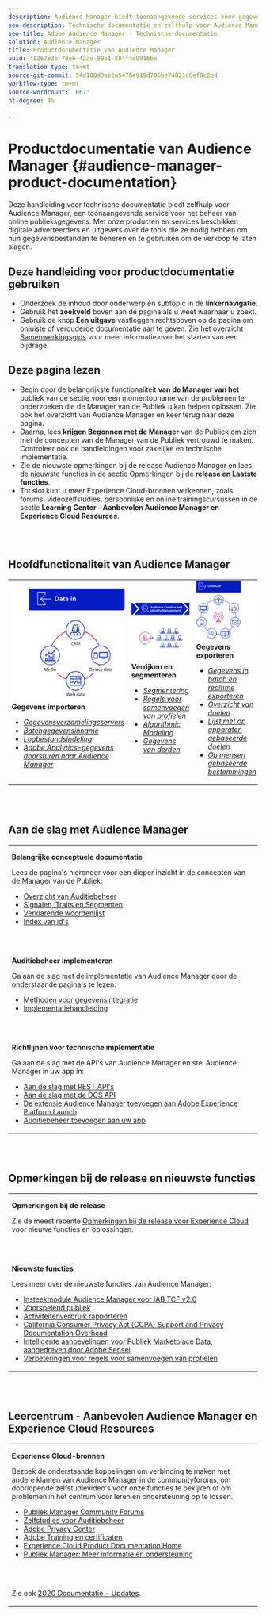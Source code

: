 ```yaml
---
description: Audience Manager biedt toonaangevende services voor gegevensbeheer voor onlinedoelgroepen. Met onze producten en services beschikken digitale adverteerders en uitgevers over de tools die ze nodig hebben om hun gegevensbestanden te beheren en te gebruiken om de verkoop te laten slagen.
seo-description: Technische documentatie en zelfhulp voor Audience Manager (AAM). AAM biedt toonaangevende services voor gegevensbeheer voor onlinepubliek en biedt digitale adverteerders en uitgevers de tools die ze nodig hebben om hun gegevensbestanden te beheren en te gebruiken om de verkoop te doen slagen.
seo-title: Adobe Audience Manager - Technische documentatie
solution: Audience Manager
title: Productdocumentatie van Audience Manager
uuid: 48267e3b-70e6-42ae-99b1-884f4d0916be
translation-type: tm+mt
source-git-commit: 54d108d3ab2a5476e919d706be74821d6ef8c2bd
workflow-type: tm+mt
source-wordcount: '667'
ht-degree: 4%

---
```




# Productdocumentatie van Audience Manager {#audience-manager-product-documentation}

Deze handleiding voor technische documentatie biedt zelfhulp voor Audience Manager, een toonaangevende service voor het beheer van online publieksgegevens. Met onze producten en services beschikken digitale adverteerders en uitgevers over de tools die ze nodig hebben om hun gegevensbestanden te beheren en te gebruiken om de verkoop te laten slagen.

## Deze handleiding voor productdocumentatie gebruiken

* Onderzoek de inhoud door onderwerp en subtopic in de **linkernavigatie**.
* Gebruik het **zoekveld** boven aan de pagina als u weet waarnaar u zoekt.
* Gebruik de knop **Een uitgave** vastleggen rechtsboven op de pagina om onjuiste of verouderde documentatie aan te geven. Zie het overzicht [Samenwerkingsgids](https://docs.adobe.com/content/help/en/contributor/contributor-guide/introduction.html) voor meer informatie over het starten van een bijdrage.

## Deze pagina lezen

* Begin door de belangrijkste functionaliteit **van de Manager van het** publiek van de sectie voor een momentopname van de problemen te onderzoeken die de Manager van de Publiek u kan helpen oplossen. Zie ook het overzicht [](/help/using/overview/aam-overview.md) van Audience Manager en keer terug naar deze pagina.
* Daarna, lees **krijgen Begonnen met de Manager** van de Publiek om zich met de concepten van de Manager van de Publiek vertrouwd te maken. Controleer ook de handleidingen voor zakelijke en technische implementatie.
* Zie de nieuwste opmerkingen bij de release Audience Manager en lees de nieuwste functies in de sectie Opmerkingen bij de **release en Laatste functies**.
* Tot slot kunt u meer Experience Cloud-bronnen verkennen, zoals forums, videozelfstudies, persoonlijke en online trainingscursussen in de sectie **Learning Center - Aanbevolen Audience Manager en Experience Cloud Resources**.

<br> 

## Hoofdfunctionaliteit van Audience Manager

<table>
   <td>
      <img alt="Gegevens in" src="/help/using/overview/assets/data-in.png"/>
      <div>
         <b>Gegevens importeren</b>
      </div>
      <p>
         <em><ul><li><a href="/help/using/api/dcs-intro/dcs-api-reference/dcs-api-reference-overview.md">Gegevensverzamelingsservers</a></li><li><a href="/help/using/integration/sending-audience-data/batch-data-transfer-explained/batch-data-transfer-overview.md">Batchgegevensinname</a></li><li><a href="/help/using/reporting/audience-optimization-reports/metadata-files-intro/metadata-files-intro.md">Logbestandsindeling</a></li><li><a href="/help/using/integration/integration-other-solutions/audience-management-module.md">Adobe Analytics-gegevens doorsturen naar Audience Manager</a></li></ul></em>
      <p>
   </td>
   <td>
      <img alt="Verrijken en segmenteren" src="/help/using/overview/assets/enrich-segment.png"/>
      <div>
         <b>Verrijken en segmenteren</b>
      </div>
      <p>
       <em><ul><li><a href="/help/using/features/segments/segments-purpose.md">Segmentering</a></li><li><a href="/help/using/features/profile-merge-rules/merge-rules-overview.md">Regels voor samenvoegen van profielen</a></li><li><a href="/help/using/features/algorithmic-models/understanding-models.md">Algorithmic Modeling</a></li><li><a href="/help/using/overview/data-types-collected.md">Gegevens van derden</a></li></ul></em>
      <p>
   </td>
   <td>
      <img alt="Gegevens uit" src="/help/using/overview/assets/data-out.png"/>
      </a>
      <div>
         <b>Gegevens exporteren</b>
      </div>
      <p>
      <p>
         <em><ul><li><a href="/help/using/integration/receiving-audience-data/receiving-audience-data-overview.md">Gegevens in batch en realtime exporteren</a></li><li><a href="/help/using/features/destinations/destinations.md">Overzicht van doelen</a></li><li><a href="/help/using/features/destinations/device-based-destinations-list.md">Lijst met op apparaten gebaseerde doelen</a></li><li><a href="/help/using/features/destinations/people-based-destinations-overview.md">Op mensen gebaseerde bestemmingen</a></li></ul></em> 
      <p>
      <p>
   </td>
</table>


<br> 

## Aan de slag met Audience Manager

<table> 
 <tbody> 
  <tr> 
   <td colname="col1"> <p><b>Belangrijke conceptuele documentatie</b></p>
   <p>Lees de pagina's hieronder voor een dieper inzicht in de concepten van de Manager van de Publiek: 
   <ul><li><a href="/help/using/overview/aam-overview.md"> Overzicht van Auditiebeheer</a></li><li><a href="/help/using/reference/signal-trait-segment.md">Signalen, Traits en Segmenten</a></li><li><a href="/help/using/reference/aam-glossary.md"> Verklarende woordenlijst</a> </li><li><a href="/help/using/reference/ids-in-aam.md">Index van id's</a></li></ul></p>
   <br> 
   <p><b>Auditiebeheer implementeren</b></p>
   <p> Ga aan de slag met de implementatie van Audience Manager door de onderstaande pagina's te lezen:
     <ul>
     <li><a href="/help/using/integration/data-integration-methods.md">Methoden voor gegevensintegratie</a></li>
     <li><a href="/help/using/integration/implement-audience-manager.md">Implementatiehandleiding</a></li>
     </ul> </p>
     <br> 
   <p> <b>Richtlijnen voor technische implementatie</b> </p> <p>Ga aan de slag met de API's van Audience Manager en stel Audience Manager in uw app in:</p> <p> 
     <ul id="ul_47C012F6AB3E4B73BA357027F4D15369">
     <li><a href="/help/using/api/rest-api-main/aam-api-getting-started.md">Aan de slag met REST API's</a></li>
     <li><a href="/help/using/api/dcs-intro/dcs-event-calls/dcs-event-calls.md">Aan de slag met de DCS API</a></li>
     <li><a href="https://docs.adobe.com/content/help/en/launch/using/extensions-ref/adobe-extension/adobe-audience-manager-extension.html">De extensie Audience Manager toevoegen aan Adobe Experience Platform Launch</a></li>
    <li><a href="https://aep-sdks.gitbook.io/docs/using-mobile-extensions/adobe-audience-manager">Auditiebeheer toevoegen aan uw app</a></li>
     </ul> </p>
    </td>

</tr> 
 </tbody> 
</table>

<!--

<table> 
 <tbody> 
  <tr> 
   <td colname="col1"> <p><b>Important Conceptual Documentation</b></p>
   <p>Read the pages below for a deeper understanding of Audience Manager concepts: 
   <ul><li><a href="https://docs.adobe.com/content/help/en/audience-manager/user-guide/overview/aam-overview.html"> Audience Manager Overview</a></li><li><a href="https://docs.adobe.com/help/en/audience-manager/user-guide/reference/aam-glossary.html"> Glossary</a> </li><li><a href="https://docs.adobe.com/content/help/en/audience-manager/user-guide/reference/ids-in-aam.html">Index of IDs</a></li><li><a href="https://docs.adobe.com/help/en/audience-manager/user-guide/reference/signal-trait-segment.html">Signals, Traits, and Segments</a></li></ul></p>
   <br>&nbsp;
   <p><b>Implement Audience Manager</b></p>
   <p> Get started with implementing Audience Manager by reading the pages below:
     <ul>
     <li><a href="https://docs.adobe.com/content/help/en/audience-manager/user-guide/implementation-integration-guides/data-integration-methods.html">Data Integration Methods</a></li>
     <li><a href="https://docs.adobe.com/content/help/en/audience-manager/user-guide/implementation-integration-guides/implement-audience-manager.html">Implementation Guide</a></li>
     </ul> </p>
     <br>&nbsp;
   <p> <b>Technical Implementation Guides</b> </p> <p>Get started with Audience Manager APIs and set up Audience Manager in your app:</p> <p> 
     <ul id="ul_47C012F6AB3E4B73BA357027F4D15369">
     <li><a href="https://docs.adobe.com/content/help/en/audience-manager/user-guide/api-and-sdk-code/rest-apis/aam-api-getting-started.html">Getting Started with REST APIs</a></li>
     <li><a href="https://docs.adobe.com/content/help/en/audience-manager/user-guide/api-and-sdk-code/dcs/dcs-event-calls/dcs-event-calls.html">Get started with the DCS API</a></li>
     <li><a href="https://docs.adobe.com/content/help/en/launch/using/extensions-ref/adobe-extension/adobe-audience-manager-extension.html">Add the Audience Manager extension to Adobe Experience Platform Launch</a></li>
    <li><a href="https://aep-sdks.gitbook.io/docs/using-mobile-extensions/adobe-audience-manager">Add Audience Manager to your app</a></li>
     </ul> </p>
    </td>
   <td colname="col2">  <p> <b>Collaborative Documentation</b> </p>
     <p>We welcome contributions to our documentation from all our readers. See the <a href="https://docs.adobe.com/content/help/en/contributor/contributor-guide/introduction.html">Collaboration Guide Overview</a> to learn how to start contributing.</p>
   <br>&nbsp;
   <p> <b>Release Notes</b> </p> <p> 
     See the latest <a href="https://docs.adobe.com/content/help/en/release-notes/experience-cloud/current.html" format="https" scope="external"> Experience Cloud Release Notes</a> for new features and fixes.</p> <br>&nbsp;
     <p> <b>Experience Cloud Resources</b> </p> <p> 
     <ul id="ul_E30EC96BDC624B5591F0470D430B7F41"> 
      <li id="li_F3A5CCFAE0F247CEB41A03CA8E03106B"><a href="https://forums.adobe.com/community/experience-cloud/analytics-cloud/audience-manager" format="https" scope="external"> Audience Manager Community Forums</a> </li>
      <li><a href="https://docs.adobe.com/content/help/en/audience-manager-learn/tutorials/overview.html" format="http" scope="external"> Audience Manager Tutorials</a> </li> 
      <li id="li_1737D63307024F26B1F967621613A5AC"><a href="https://www.adobe.com/privacy.html" format="http" scope="external"> Adobe Privacy Center</a> </li>  
      <li id="li_1938F7044F544481A6CC0F45CC22B80A"> <a href="https://helpx.adobe.com/learning.html?promoid=KAUDK" scope="external" format="http"> Adobe Training and Certifications</a> </li> 
      <li id="li_C71459E0D1464C05B8B9387C43541F17"> <a href="https://helpx.adobe.com/support/experience-cloud.html" scope="external" format="https">Experience Cloud Product Documentation Home</a> </li> 
      <li id="li_0DB1997FEB87484EBC07E03FD40AA39F"><a href="https://helpx.adobe.com/support/audience-manager.html" format="https" scope="external"> Audience Manager Learn &amp; Support</a> </li> 
     </ul> </p> 
     <br>&nbsp;
     <p>See also, <a href="https://docs.adobe.com/content/help/en/audience-manager/user-guide/documentation-updates/docs-2020.html"> 2020 Documentation Updates</a>. </p> </td>
  </tr> 
 </tbody> 
</table>

-->

<br> 

## Opmerkingen bij de release en nieuwste functies

<table> 
 <tbody> 
  <tr> 
   <td> <p> <b>Opmerkingen bij de release</b> </p> <p> 
     Zie de meest recente <a href="https://docs.adobe.com/content/help/en/release-notes/experience-cloud/current.html" format="https" scope="external"> Opmerkingen bij de release voor Experience Cloud</a> voor nieuwe functies en oplossingen.</p> 
     <br> 
     <p> <b>Nieuwste functies</b> </p> <p> 
     Lees meer over de nieuwste functies van Audience Manager:</p>
     <p><ul><li><a href="/help/using/overview/data-security-and-privacy/aam-iab-plugin.md">Insteekmodule Audience Manager voor IAB TCF v2.0</a></li><li><a href="/help/using/features/algorithmic-models/predictive-audiences.md">Voorspelend publiek</a></li><li><a href="/help/using/features/administration/activity-usage-reporting.md">Activiteitenverbruik rapporteren</a></li>
     <li><a href="/help/using/overview/data-security-and-privacy/data-privacy.md">California Consumer Privacy Act (CCPA) Support and Privacy Documentation Overhead</a></li>
     <li><a href="/help/using/features/segments/trait-recommendations.md">Intelligente aanbevelingen voor Publiek Marketplace Data, aangedreven door Adobe Sensei</a></li>
     <li><a href="/help/using/features/profile-merge-rules/merge-rules-overview.md">Verbeteringen voor regels voor samenvoegen van profielen</a></li></ul><p>
    </td>
  </tr> 
 </tbody> 
</table>

<!--

**Release Notes**

See the latest [Experience Cloud Release Notes](https://docs.adobe.com/content/help/en/release-notes/experience-cloud/current.html) for new features and fixes.

<br>&nbsp;

**Latest features**

Read about the latest Audience Manager features:
* [Activity Usage Reporting](https://docs.adobe.com/content/help/en/audience-manager/user-guide/features/administration/activity-usage-reporting.html)
* [California Consumer Privacy Act (CCPA) Support and Privacy Documentation Overhaul](https://docs.adobe.com/content/help/en/audience-manager/user-guide/overview/data-privacy/data-privacy.html)
* [Intelligent Recommendations for Audience Marketplace Data, powered by Adobe Sensei](https://docs.adobe.com/content/help/en/audience-manager/user-guide/features/segments/trait-recommendations.html)
* [Profile Merge Rules Enhancements](https://docs.adobe.com/content/help/en/audience-manager/user-guide/features/profile-merge-rules/merge-rules-overview.html)
* [Bulk Management Tools Update](https://docs.adobe.com/content/help/en/audience-manager/user-guide/reference/bulk-management-tools/bulk-management-intro.html)

-->

<br> 

## Leercentrum - Aanbevolen Audience Manager en Experience Cloud Resources


<table> 
 <tbody> 
  <tr> 
   <td colname="col2"> 
     <p> <b>Experience Cloud-bronnen</b> </p>
     <p>Bezoek de onderstaande koppelingen om verbinding te maken met andere klanten van Audience Manager in de communityforums, om doorlopende zelfstudievideo's voor onze functies te bekijken of om problemen in het centrum voor leren en ondersteuning op te lossen.</p>
     <p> 
     <ul id="ul_E30EC96BDC624B5591F0470D430B7F41"> 
      <li id="li_F3A5CCFAE0F247CEB41A03CA8E03106B"><a href="https://forums.adobe.com/community/experience-cloud/analytics-cloud/audience-manager" format="https" scope="external"> Publiek Manager Community Forums</a> </li>
      <li><a href="https://docs.adobe.com/content/help/en/audience-manager-learn/tutorials/overview.html" format="http" scope="external"> Zelfstudies voor Auditiebeheer</a> </li> 
      <li id="li_1737D63307024F26B1F967621613A5AC"><a href="https://www.adobe.com/privacy.html" format="http" scope="external"> Adobe Privacy Center</a> </li>  
      <li id="li_1938F7044F544481A6CC0F45CC22B80A"> <a href="https://helpx.adobe.com/learning.html?promoid=KAUDK" scope="external" format="http"> Adobe Training en certificaten</a> </li> 
      <li id="li_C71459E0D1464C05B8B9387C43541F17"> <a href="https://helpx.adobe.com/support/experience-cloud.html" scope="external" format="https">Experience Cloud Product Documentation Home</a> </li> 
      <li id="li_0DB1997FEB87484EBC07E03FD40AA39F"><a href="https://helpx.adobe.com/support/audience-manager.html" format="https" scope="external"> Publiek Manager: Meer informatie en ondersteuning</a> </li> 
     </ul> </p> 
     <br> 
     <p>Zie ook <a href="https://docs.adobe.com/content/help/nl-NL/audience-manager/user-guide/documentation-updates/docs-2020.html"> 2020 Documentatie - Updates</a>. </p> </td>
  </tr> 
 </tbody> 
</table>